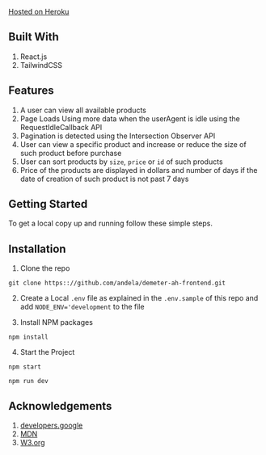 [Hosted on Heroku](https://facesascii.herokuapp.com/)

## Built With

1. React.js
2. TailwindCSS

## Features

1. A user can view all available products
2. Page Loads Using more data when the userAgent is idle using the RequestIdleCallback API
3. Pagination is detected using the Intersection Observer API
4. User can view a specific product and increase or reduce the size of such product before purchase
5. User can sort products by `size`, `price` or `id` of such products
6. Price of the products are displayed in dollars and number of days if the date of creation of such product is not past 7 days

## Getting Started

To get a local copy up and running follow these simple steps.

## Installation

1. Clone the repo

```
git clone https:://github.com/andela/demeter-ah-frontend.git
```

2. Create a Local `.env` file as explained in the `.env.sample` of this repo and add `NODE_ENV='development` to the file

3. Install NPM packages

```
npm install
```

4. Start the Project

```
npm start
```

```
npm run dev
```

## Acknowledgements

1. [developers.google](https://developers.google.com/web/updates/2015/08/using-requestidlecallback)
2. [MDN](https://developer.mozilla.org/en-US/docs/Web/API/Window/requestIdleCallback)
3. [W3.org](https://www.w3.org/TR/requestidlecallback/)
